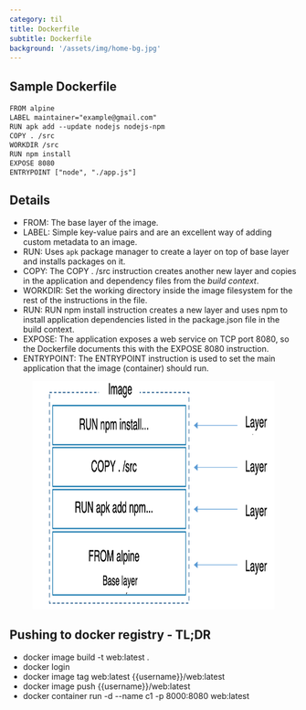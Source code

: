 ```yaml
---
category: til
title: Dockerfile
subtitle: Dockerfile
background: '/assets/img/home-bg.jpg'
---
```


## Sample Dockerfile  
```
FROM alpine  
LABEL maintainer="example@gmail.com"  
RUN apk add --update nodejs nodejs-npm  
COPY . /src  
WORKDIR /src  
RUN npm install  
EXPOSE 8080  
ENTRYPOINT ["node", "./app.js"]  
```

## Details  
- FROM: The base layer of the image.  
- LABEL: Simple key-value pairs and are an excellent way of adding custom metadata to an image.  
- RUN: Uses `apk` package manager to create a layer on top of base layer and installs packages on it.  
- COPY: The COPY . /src instruction creates another new layer and copies in the application and dependency files from the *build context*.  
- WORKDIR: Set the working directory inside the image filesystem for the rest of the instructions in the file.  
- RUN: RUN npm install instruction creates a new layer and uses npm to install application dependencies listed in the package.json file in the build context.  
- EXPOSE: The application exposes a web service on TCP port 8080, so the Dockerfile documents this with the EXPOSE 8080 instruction.  
- ENTRYPOINT: The ENTRYPOINT instruction is used to set the main application that the image (container) should run.  

<figure>
<img src="/assets/img/docker_custom_image_layers.png" alt="docker_custom_image_layers"
title="docker custom image layers" width="800" height="400" />
</figure>


## Pushing to docker registry - TL;DR  
- docker image build -t web:latest .  
- docker login
- docker image tag web:latest \{\{username\}\}/web:latest  
- docker image push \{\{username\}\}/web:latest  
- docker container run -d --name c1 -p 8000:8080 web:latest  


